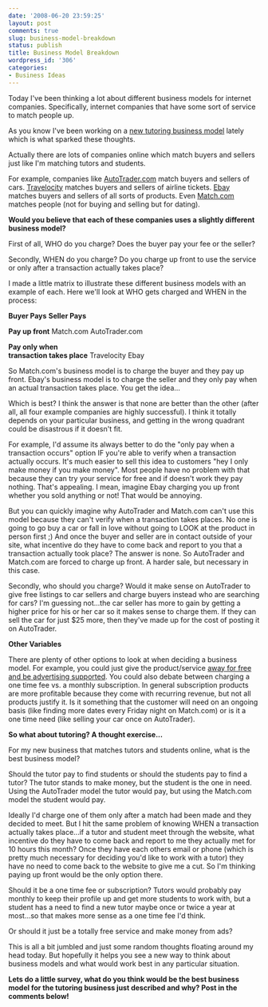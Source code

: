 ```yaml
---
date: '2008-06-20 23:59:25'
layout: post
comments: true
slug: business-model-breakdown
status: publish
title: Business Model Breakdown
wordpress_id: '306'
categories:
- Business Ideas
---
```


Today I've been thinking a lot about different business models for internet companies.  Specifically, internet companies that have some sort of service to match people up.

As you know I've been working on a [new tutoring business model](http://brianarmstrong.org/posts/from-new-idea-to-business-launch-in-two-weeks-with-pictures/) lately which is what sparked these thoughts.

Actually there are lots of companies online which match buyers and sellers just like I'm matching tutors and students.

For example, companies like [AutoTrader.com](http://www.autotrader.com) match buyers and sellers of cars.  [Travelocity](http://www.travelocity.com) matches buyers and sellers of airline tickets.  [Ebay](http://www.ebay.com) matches buyers and sellers of all sorts of products.  Even [Match.com](http://www.match.com) matches people (not for buying and selling but for dating).

**Would you believe that each of these companies uses a slightly different business model?**

First of all, WHO do you charge?  Does the buyer pay your fee or the seller?

Secondly, WHEN do you charge?  Do you charge up front to use the service or only after a transaction actually takes place?

I made a little matrix to illustrate these different business models with an example of each.  Here we'll look at WHO gets charged and WHEN in the process:








**Buyer Pays**
**Seller Pays**



**Pay up front**
Match.com
AutoTrader.com



**Pay only when  
transaction takes place**
Travelocity
Ebay



So Match.com's business model is to charge the buyer and they pay up front.  Ebay's business model is to charge the seller and they only pay when an actual transaction takes place.  You get the idea...

Which is best?  I think the answer is that none are better than the other (after all, all four example companies are highly successful).  I think it totally depends on your particular business, and getting in the wrong quadrant could be disastrous if it doesn't fit.

For example, I'd assume its always better to do the "only pay when a transaction occurs" option IF you're able to verify when a transaction actually occurs.  It's much easier to sell this idea to customers "hey I only make money if you make money".  Most people have no problem with that because they can try your service for free and if doesn't work they pay nothing.  That's appealing.  I mean, imagine Ebay charging you up front whether you sold anything or not!  That would be annoying.

But you can quickly imagine why AutoTrader and Match.com can't use this model because they can't verify when a transaction takes places.  No one is going to go buy a car or fall in love without going to LOOK at the product in person first ;)  And once the buyer and seller are in contact outside of your site, what incentive do they have to come back and report to you that a transaction actually took place?  The answer is none.  So AutoTrader and Match.com are forced to charge up front.  A harder sale, but necessary in this case.

Secondly, who should you charge?  Would it make sense on AutoTrader to give free listings to car sellers and charge buyers instead who are searching for cars?  I'm guessing not...the car seller has more to gain by getting a higher price for his or her car so it makes sense to charge them.  If they can sell the car for just $25 more, then they've made up for the cost of posting it on AutoTrader.

**Other Variables**

There are plenty of other options to look at when deciding a business model.  For example, you could just give the product/service [away for free and be advertising supported](http://brianarmstrong.org/posts/should-i-charge-for-my-product-or-make-money-off-ads/).  You could also debate between charging a one time fee vs. a monthly subscription.  In general subscription products are more profitable because they come with recurring revenue, but not all products justify it.  Is it something that the customer will need on an ongoing basis (like finding more dates every Friday night on Match.com) or is it a one time need (like selling your car once on AutoTrader).

**So what about tutoring?  A thought exercise...**

For my new business that matches tutors and students online, what is the best business model?

Should the tutor pay to find students or should the students pay to find a tutor?  The tutor stands to make money, but the student is the one in need.  Using the AutoTrader model the tutor would pay, but using the Match.com model the student would pay.

Ideally I'd charge one of them only after a match had been made and they decided to meet.  But I hit the same problem of knowing WHEN a transaction actually takes place...if a tutor and student meet through the website, what incentive do they have to come back and report to me they actually met for 10 hours this month?  Once they have each others email or phone (which is pretty much necessary for deciding you'd like to work with a tutor) they have no need to come back to the website to give me a cut.  So I'm thinking paying up front would be the only option there.

Should it be a one time fee or subscription?  Tutors would probably pay monthly to keep their profile up and get more students to work with, but a student has a need to find a new tutor maybe once or twice a year at most...so that makes more sense as a one time fee I'd think.

Or should it just be a totally free service and make money from ads?

This is all a bit jumbled and just some random thoughts floating around my head today.  But hopefully it helps you see a new way to think about business models and what would work best in any particular situation.

**Lets do a little survey, what do you think would be the best business model for the tutoring business just described and why?  Post in the comments below!**
